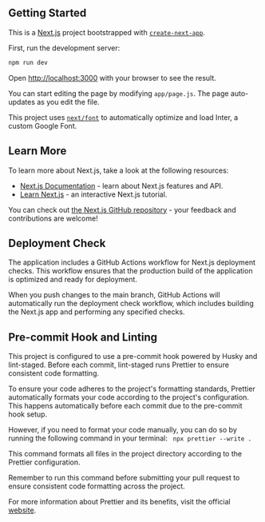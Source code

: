 ## Getting Started

This is a [Next.js](https://nextjs.org/) project bootstrapped with [`create-next-app`](https://github.com/vercel/next.js/tree/canary/packages/create-next-app).

First, run the development server:

```bash
npm run dev
```

Open [http://localhost:3000](http://localhost:3000) with your browser to see the result.

You can start editing the page by modifying `app/page.js`. The page auto-updates as you edit the file.

This project uses [`next/font`](https://nextjs.org/docs/basic-features/font-optimization) to automatically optimize and load Inter, a custom Google Font.

## Learn More

To learn more about Next.js, take a look at the following resources:

- [Next.js Documentation](https://nextjs.org/docs) - learn about Next.js features and API.
- [Learn Next.js](https://nextjs.org/learn) - an interactive Next.js tutorial.

You can check out [the Next.js GitHub repository](https://github.com/vercel/next.js/) - your feedback and contributions are welcome!

## Deployment Check

The application includes a GitHub Actions workflow for Next.js deployment checks. This workflow ensures that the production build of the application is optimized and ready for deployment.

When you push changes to the main branch, GitHub Actions will automatically run the deployment check workflow, which includes building the Next.js app and performing any specified checks.

## Pre-commit Hook and Linting

This project is configured to use a pre-commit hook powered by Husky and lint-staged. Before each commit, lint-staged runs Prettier to ensure consistent code formatting.

To ensure your code adheres to the project's formatting standards, Prettier automatically formats your code according to the project's configuration. This happens automatically before each commit due to the pre-commit hook setup.

However, if you need to format your code manually, you can do so by running the following command in your terminal:
` npx prettier --write .`

This command formats all files in the project directory according to the Prettier configuration.

Remember to run this command before submitting your pull request to ensure consistent code formatting across the project.

For more information about Prettier and its benefits, visit the official [website](https://prettier.io/).
